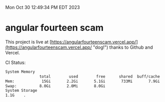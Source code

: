 Mon Oct 30 12:49:34 PM EDT 2023

# angular fourteen scam


This project is live at [https://angularfourteenscam.vercel.app/](https://angularfourteenscam.vercel.app/ "dog!") thanks to Github and Vercel.

CI Status: 

```bash
System Memory
               total        used        free      shared  buff/cache   available
Mem:            15Gi       2.2Gi       5.1Gi       733Mi       7.9Gi        12Gi
Swap:          8.0Gi       2.0Mi       8.0Gi
System Storage
1.1G	.
```
```bash
